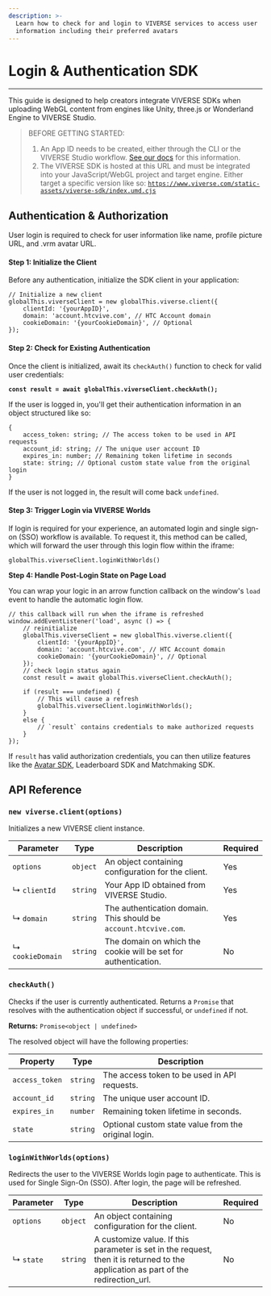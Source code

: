 ```yaml
---
description: >-
  Learn how to check for and login to VIVERSE services to access user
  information including their preferred avatars
---
```


# Login & Authentication SDK

***

This guide is designed to help creators integrate VIVERSE SDKs when uploading WebGL content from engines like Unity, three.js or Wonderland Engine to VIVERSE Studio.

> BEFORE GETTING STARTED:
>
> 1. An App ID needs to be created, either through the CLI or the VIVERSE Studio workflow. [See our docs](https://app.gitbook.com/s/4pMiThqqrBzfvP8uy5am/publishing-with-your-viverse-account#the-viverse-studio-interface) for this information.
> 2. The VIVERSE SDK is hosted at this URL and must be integrated into your JavaScript/WebGL project and target engine. Either target a specific version like so: [`https://www.viverse.com/static-assets/viverse-sdk/index.umd.cjs`](https://www.viverse.com/static-assets/viverse-sdk/index.umd.cjs)

## Authentication & Authorization

User login is required to check for user information like name, profile picture URL, and .vrm avatar URL.

#### Step 1: **Initialize the Client**

Before any authentication, initialize the SDK client in your application:

```
// Initialize a new client
globalThis.viverseClient = new globalThis.viverse.client({
    clientId: '{yourAppID}',
    domain: 'account.htcvive.com', // HTC Account domain
    cookieDomain: '{yourCookieDomain}', // Optional
});
```

#### Step 2: Check for Existing Authentication

Once the client is initialized, await its `checkAuth()` function to check for valid user credentials:

<pre><code><strong>const result = await globalThis.viverseClient.checkAuth();
</strong></code></pre>

If the user is logged in, you'll get their authentication information in an object structured like so:

```
{
    access_token: string; // The access token to be used in API requests
    account_id: string; // The unique user account ID
    expires_in: number; // Remaining token lifetime in seconds
    state: string; // Optional custom state value from the original login
}
```

If the user is not logged in, the result will come back `undefined`.

#### Step 3: **Trigger Login via VIVERSE Worlds**

If login is required for your experience, an automated login and single sign-on (SSO) workflow is available. To request it, this method can be called, which will forward the user through this login flow within the iframe:

```
globalThis.viverseClient.loginWithWorlds()
```

**Step 4: Handle Post-Login State on Page Load**

You can wrap your logic in an arrow function callback on the window's `load` event to handle the automatic login flow.

```
// this callback will run when the iframe is refreshed
window.addEventListener('load', async () => {
    // reinitialize
    globalThis.viverseClient = new globalThis.viverse.client({
        clientId: '{yourAppID}',
        domain: 'account.htcvive.com', // HTC Account domain
        cookieDomain: '{yourCookieDomain}', // Optional
    });
    // check login status again
    const result = await globalThis.viverseClient.checkAuth();
    
    if (result === undefined) {
        // This will cause a refresh
        globalThis.viverseClient.loginWithWorlds();
    }
    else {
        // `result` contains credentials to make authorized requests 
    }
});
```

If `result` has valid authorization credentials, you can then utilize features like the [Avatar SDK](../avatar-sdk.md), Leaderboard SDK and Matchmaking SDK.

## API Reference

### `new viverse.client(options)`

Initializes a new VIVERSE client instance.

| Parameter        | Type     | Description                                                      | Required |
| ---------------- | -------- | ---------------------------------------------------------------- | -------- |
| `options`        | `object` | An object containing configuration for the client.               | Yes      |
| ↳ `clientId`     | `string` | Your App ID obtained from VIVERSE Studio.                        | Yes      |
| ↳ `domain`       | `string` | The authentication domain. This should be `account.htcvive.com`. | Yes      |
| ↳ `cookieDomain` | `string` | The domain on which the cookie will be set for authentication.   | No       |

### `checkAuth()`

Checks if the user is currently authenticated. Returns a `Promise` that resolves with the authentication object if successful, or `undefined` if not.

**Returns:** `Promise<object | undefined>`

The resolved object will have the following properties:

| Property       | Type     | Description                                          |
| -------------- | -------- | ---------------------------------------------------- |
| `access_token` | `string` | The access token to be used in API requests.         |
| `account_id`   | `string` | The unique user account ID.                          |
| `expires_in`   | `number` | Remaining token lifetime in seconds.                 |
| `state`        | `string` | Optional custom state value from the original login. |

### `loginWithWorlds(options)`

Redirects the user to the VIVERSE Worlds login page to authenticate. This is used for Single Sign-On (SSO). After login, the page will be refreshed.

| Parameter | Type     | Description                                                                                                                         | Required |
| --------- | -------- | ----------------------------------------------------------------------------------------------------------------------------------- | -------- |
| `options` | `object` | An object containing configuration for the client.                                                                                  | No       |
| ↳ `state` | `string` | A customize value. If this parameter is set in the request, then it is returned to the application as part of the redirection\_url. | No       |

